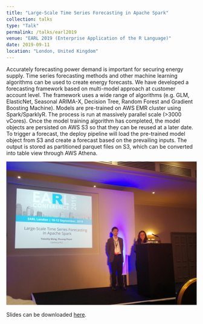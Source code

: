 ```yaml
---
title: "Large-Scale Time Series Forecasting in Apache Spark"
collection: talks
type: "Talk"
permalink: /talks/earl2019
venue: "EARL 2019 (Enterprise Application of the R Language)"
date: 2019-09-11
location: "London, United Kingdom"
---
```


Accurately forecasting power demand is important for securing energy supply. Time series forecasting methods and other machine learning algorithms can be used to create energy forecasts. We have developed a forecasting framework based on multi-model approach at customer account level. The framework uses a wide range of algorithms (e.g. GLM, ElasticNet, Seasonal ARIMA-X, Decision Tree, Random Forest and Gradient Boosting Machine). Models are pre-trained on AWS EMR cluster using Spark/SparklyR. The process is run at massively parallel scale (>3000 vCores). Once the model training algorithm has completed, the model objects are persisted on AWS S3 so that they can be reused at a later date. To trigger a forecast, the deploy pipeline will load the pre-trained model object from S3 and create a forecast based on the prevailing inputs. The output is stored as partitioned parquet files on S3, which can be converted into table view through AWS Athena.

![Enterprise Application of the R Language](../images/earl2019.jpg)

Slides can be downloaded [here](../files/earl2019.pdf).
